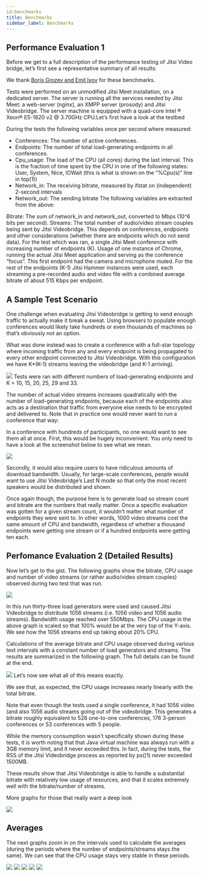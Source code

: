 ```yaml
---
id:benchmarks 
title: Benchmarks
sidebar_label: Benchmarks 
---
```


## Performance Evaluation 1

Before we get to a full description of the performance testing of Jitsi Video bridge, let’s first see a representative summary of all results:

We thank [Boris Grozev and Emil Ivov](https://jitsi.org/jitsi-videobridge-performance-evaluation/) for these benchmarks.

Tests were performed on an unmodified Jitsi Meet installation, on a dedicated server. The server is running all the services needed by Jitsi Meet: a web-server (nginx), an XMPP server (prosody) and Jitsi Videobridge. The server machine is equipped with a quad-core Intel ® Xeon® E5-1620 v2 @ 3.70GHz CPU.Let’s first have a look at the testbed

During the tests the following variables once per second where measured:

- Conferences: The number of active conferences.
- Endpoints: The number of total load-generating endpoints in all conferences.
- Cpu_usage: The load of the CPU (all cores) during the last interval. This is the fraction of time spent by the CPU in one of the following states: User, System, Nice, IOWait (this is what is shown on the “%Cpu(s)” line in top(1))
- Network_in: The receiving bitrate, measured by ifstat on (independent) 2-second intervals
- Network_out: The sending bitrate
  The following variables are extracted from the above:

Bitrate: The sum of network_in and network_out, converted to Mbps (10^6 bits per second).
Streams: The total number of audio/video stream couples being sent by Jitsi Videobridge. This depends on conferences, endpoints and other considerations (whether there are endpoints which do not send data).
For the test which was ran, a single Jitsi Meet conference with increasing number of endpoints (K). Usage of one instance of Chrome, running the actual Jitsi Meet application and serving as the conference “focus”. This first endpoint had the camera and microphone muted. For the rest of the endpoints (K-1) Jitsi Hammer instances were used, each streaming a pre-recorded audio and video file with a combined average bitrate of about 515 Kbps per endpoint.

## A Sample Test Scenario

One challenge when evaluating Jitsi Videobridge is getting to send enough traffic to actually make it break a sweat. Using browsers to populate enough conferences would likely take hundreds or even thousands of machines so that’s obviously not an option.

What was done instead was to create a conference with a full-star topology where incoming traffic from any and every endpoint is being propagated to every other endpoint connected to Jitsi Videobridge. With this configuration we have K\*(K-1) streams leaving the videobridge (and K-1 arriving).

[<img src="https://desktop.jitsi.org/wiki/pub/jvb-eval-topology.png">](https://jitsi.org/jitsi-videobridge-performance-evaluation/)
Tests were ran with different numbers of load-generating endpoints and K = 10, 15, 20, 25, 29 and 33.

The number of actual video streams increases quadratically with the number of load-generating endpoints, because each of the endpoints also acts as a destination that traffic from everyone else needs to be encrypted and delivered to. Note that in practice one would never want to run a conference that way:

In a conference with hundreds of participants, no one would want to see them all at once. First, this would be hugely inconvenient. You only need to have a look at the screenshot below to see what we mean.

[<img src="https://desktop.jitsi.org/wiki/pub/jvb-eval-bbb.png">](https://jitsi.org/jitsi-videobridge-performance-evaluation/)

Secondly, it would also require users to have ridiculous amounts of download bandwidth. Usually, for large-scale conferences, people would want to use Jitsi Videobridge’s Last N mode so that only the most recent speakers would be distributed and shown.

Once again though, the purpose here is to generate load so stream count and bitrate are the numbers that really matter. Once a specific evaluation was gotten for a given stream count, it wouldn’t matter what number of endpoints they were sent to. In other words, 1000 video streams cost the same amount of CPU and bandwidth, regardless of whether a thousand endpoints were getting one stream or if a hundred endpoints were getting ten each.

## Perfomance Evaluation 2 (Detailed Results)

Now let’s get to the gist. The following graphs show the bitrate, CPU usage and number of video streams (or rather audio/video stream couples) observed during two test that was run.

[<img src="https://desktop.jitsi.org/wiki/pub/jvb-eval-graph1-1000streams.png">](https://jitsi.org/jitsi-videobridge-performance-evaluation/)

In this run thirty-three load generators were used and caused Jitsi Videobridge to distribute 1056 streams (i.e. 1056 video and 1056 audio streams). Bandwidth usage reached over 550Mbps. The CPU usage in the above graph is scaled so that 100% would be at the very top of the Y-axis. We see how the 1056 streams end up taking about 20% CPU.

Calculations of the average bitrate and CPU usage observed during various test intervals with a constant number of load generators and streams. The results are summarized in the following graph. The full details can be found at the end.

[<img src="https://desktop.jitsi.org/wiki/pub/jvb-eval-graph1-bitratevscpu.png">](https://jitsi.org/jitsi-videobridge-performance-evaluation/)
Let’s now see what all of this means exactly.

We see that, as expected, the CPU usage increases nearly linearly with the total bitrate.

Note that even though the tests used a single conference, it had 1056 video (and also 1056 audio streams going out of the videobridge. This generates a bitrate roughly equivalent to 528 one-to-one conferences, 176 3-person conferences or 53 conferences with 5 people.

While the memory consumption wasn't specifically shown during these tests, it is worth noting that that Java virtual machine was always run with a 3GB memory limit, and it never exceeded this. In fact, during the tests, the RSS of the Jitsi Videobridge process as reported by ps()1) never exceeded 1500MB.

These results show that Jitsi Videobridge is able to handle a substantial bitrate with relatively low usage of resources, and that it scales extremely well with the bitrate/number of streams.

More graphs for those that really want a deep look

[<img src="https://desktop.jitsi.org/wiki/pub/jvb-eval-graph3-gradual.png">](https://jitsi.org/jitsi-videobridge-performance-evaluation/)

## Averages

The next graphs zoom in on the intervals used to calculate the averages (during the periods where the number of endpoints/streams stays the same). We can see that the CPU usage stays very stable in these periods.

[<img src="https://desktop.jitsi.org/wiki/pub/jvb-eval-graph-interval1.png">](https://jitsi.org/jitsi-videobridge-performance-evaluation/) [<img src="https://desktop.jitsi.org/wiki/pub/jvb-eval-graph-interval2.png">](https://jitsi.org/jitsi-videobridge-performance-evaluation/)
[<img src="https://desktop.jitsi.org/wiki/pub/jvb-eval-graph-interval3.png">](https://jitsi.org/jitsi-videobridge-performance-evaluation/)
[<img src="https://desktop.jitsi.org/wiki/pub/jvb-eval-graph-interval4.png">](https://jitsi.org/jitsi-videobridge-performance-evaluation/) [<img src="https://desktop.jitsi.org/wiki/pub/jvb-eval-graph-interval5.png">](https://jitsi.org/jitsi-videobridge-performance-evaluation/)
